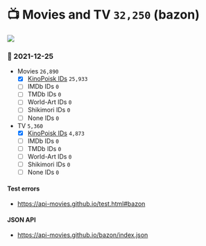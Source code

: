 # :tv: Movies and TV `32,250` (bazon)

<a href="https://API-Movies.github.io"><img src="https://API-Movies.github.io/banner.png?cache"></a>

### :date: 2021-12-25
- Movies `26,890`
  - [x] <a href="https://API-Movies.github.io/bazon/movie_kinopoisk_ids.json">KinoPoisk IDs</a> `25,933`
  - [ ] IMDb IDs `0`
  - [ ] TMDb IDs `0`
  - [ ] World-Art IDs `0`
  - [ ] Shikimori IDs `0`
  - [ ] None IDs `0`
- TV `5,360`
  - [x] <a href="https://API-Movies.github.io/bazon/tv_kinopoisk_ids.json">KinoPoisk IDs</a> `4,873`
  - [ ] IMDb IDs `0`
  - [ ] TMDb IDs `0`
  - [ ] World-Art IDs `0`
  - [ ] Shikimori IDs `0`
  - [ ] None IDs `0`
#### Test errors
- <a href='https://api-movies.github.io/test.html#bazon'>https://api-movies.github.io/test.html#bazon</a>
#### JSON API
- <a href='https://api-movies.github.io/bazon/index.json'>https://api-movies.github.io/bazon/index.json</a>
